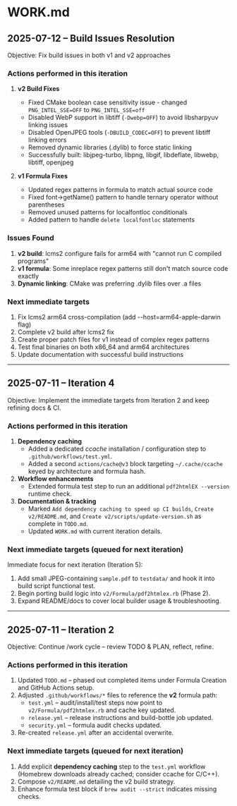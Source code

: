 # WORK.md

## 2025-07-12 – Build Issues Resolution

Objective: Fix build issues in both v1 and v2 approaches

### Actions performed in this iteration

1. **v2 Build Fixes**
   * Fixed CMake boolean case sensitivity issue - changed `PNG_INTEL_SSE=OFF` to `PNG_INTEL_SSE=off` 
   * Disabled WebP support in libtiff (`-Dwebp=OFF`) to avoid libsharpyuv linking issues
   * Disabled OpenJPEG tools (`-DBUILD_CODEC=OFF`) to prevent libtiff linking errors
   * Removed dynamic libraries (.dylib) to force static linking
   * Successfully built: libjpeg-turbo, libpng, libgif, libdeflate, libwebp, libtiff, openjpeg

2. **v1 Formula Fixes**
   * Updated regex patterns in formula to match actual source code
   * Fixed font->getName() pattern to handle ternary operator without parentheses
   * Removed unused patterns for localfontloc conditionals
   * Added pattern to handle `delete localfontloc` statements

### Issues Found

1. **v2 build**: lcms2 configure fails for arm64 with "cannot run C compiled programs"
2. **v1 formula**: Some inreplace regex patterns still don't match source code exactly
3. **Dynamic linking**: CMake was preferring .dylib files over .a files

### Next immediate targets

1. Fix lcms2 arm64 cross-compilation (add --host=arm64-apple-darwin flag)
2. Complete v2 build after lcms2 fix
3. Create proper patch files for v1 instead of complex regex patterns
4. Test final binaries on both x86_64 and arm64 architectures
5. Update documentation with successful build instructions

---

## 2025-07-11 – Iteration 4

Objective: Implement the immediate targets from Iteration 2 and keep refining docs & CI.

### Actions performed in this iteration

1. **Dependency caching**
   * Added a dedicated *ccache* installation / configuration step to `.github/workflows/test.yml`.
   * Added a second `actions/cache@v3` block targeting `~/.cache/ccache` keyed by architecture and formula hash.
2. **Workflow enhancements**
   * Extended formula test step to run an additional `pdf2htmlEX --version` runtime check.
3. **Documentation & tracking**
   * Marked `Add dependency caching to speed up CI builds`, `Create v2/README.md`, and `Create v2/scripts/update-version.sh` as complete in `TODO.md`.
   * Updated `WORK.md` with current iteration details.

### Next immediate targets (queued for next iteration)

Immediate focus for next iteration (Iteration 5):

1. Add small JPEG-containing `sample.pdf` to `testdata/` and hook it into build script functional test.
2. Begin porting build logic into `v2/Formula/pdf2htmlex.rb` (Phase 2).
3. Expand README/docs to cover local builder usage & troubleshooting.

---

## 2025-07-11 – Iteration 2

Objective: Continue /work cycle – review TODO & PLAN, reflect, refine.

### Actions performed in this iteration

1. Updated `TODO.md` – phased out completed items under Formula Creation and GitHub Actions setup.
2. Adjusted `.github/workflows/*` files to reference the **v2** formula path:
   * `test.yml` – audit/install/test steps now point to `v2/Formula/pdf2htmlex.rb` and cache key updated.
   * `release.yml` – release instructions and build-bottle job updated.
   * `security.yml` – formula audit checks updated.
3. Re-created `release.yml` after an accidental overwrite.

### Next immediate targets (queued for next iteration)

1. Add explicit **dependency caching** step to the `test.yml` workflow (Homebrew downloads already cached; consider ccache for C/C++).
2. Compose `v2/README.md` detailing the v2 build strategy.
3. Enhance formula test block if `brew audit --strict` indicates missing checks.